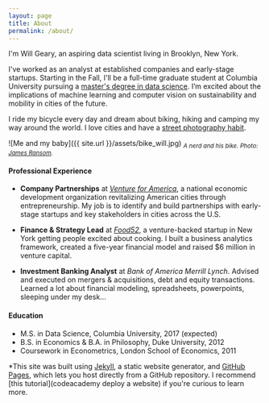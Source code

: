 ```yaml
---
layout: page
title: About
permalink: /about/
---
```


I'm Will Geary, an aspiring data scientist living in Brooklyn, New York.

I've worked as an analyst at established companies and early-stage startups. Starting in the Fall, I'll be a full-time graduate student at Columbia University pursuing a [master's degree in data science](http://datascience.columbia.edu/master-of-science-in-data-science). I’m excited about the implications of machine learning and computer vision on sustainability and mobility in cities of the future. 

I ride my bicycle every day and dream about biking, hiking and camping my way around the world. I love cities and have a [street photography habit](https://www.instagram.com/willcgeary/).

![Me and my baby]({{ site.url }}/assets/bike_will.jpg)
<sub>*A nerd and his bike. Photo: [James Ransom](http://www.jamesransom.com/).*</sub>

#### Professional Experience
* **Company Partnerships** at [*Venture for America*](http://ventureforamerica.org/), a national economic development organization revitalizing American cities through entrepreneurship. My job is to identify and build partnerships with early-stage startups and key stakeholders in cities across the U.S.

* **Finance & Strategy Lead** at [*Food52*](http://food52.com/), a venture-backed startup in New York getting people excited about cooking. I built a business analytics framework, created a five-year financial model and raised $6 million in venture capital.

* **Investment Banking Analyst** at *Bank of America Merrill Lynch*. Advised and executed on mergers & acquisitions, debt and equity transactions. Learned a lot about financial modeling, spreadsheets, powerpoints, sleeping under my desk...

#### Education
* M.S. in Data Science, Columbia University, 2017 (expected)
* B.S. in Economics & B.A. in Philosophy, Duke University, 2012
* Coursework in Econometrics, London School of Economics, 2011

*This site was built using [Jekyll](https://jekyllrb.com), a static website generator, and [GitHub Pages](https://pages.github.com), which lets you host directly from a GitHub repository. I recommend [this tutorial](codeacademy deploy a website) if you're curious to learn more.
